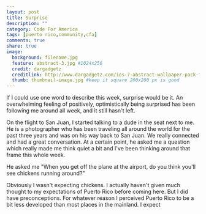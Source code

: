 ```yaml
---
layout: post
title: Surprise
description: ""
category: Code For America
tags: [puerto rico,community,cfa]
comments: true
share: true
image:
  background: filename.jpg
  feature: abstract-3.jpg #1024x256
  credit: dargadgetz
  creditlink: http://www.dargadgetz.com/ios-7-abstract-wallpaper-pack-for-iphone-5-and-ipod-touch-retina/
  thumb: thumbnail-image.jpg #keep it square 200x200 px is good
---
```

If I could use one word to describe this week, surprise would be it.  An overwhelming feeling of positively, optimistically being surprised has been following me around all week, and it still hasn't left.

On the flight to San Juan, I started talking to a dude in the seat next to me.  He is a photographer who has been traveling all around the world for the past three years and was on his way back to San Juan.  We really connected and had a great conversation.  At a certain point, he asked me a question which really made me think quiet a bit and I've been thinking around that frame this whole week.

He asked me "When you get off the plane at the airport, do you think you'll see chickens running around?"

Obviously I wasn't expecting chickens.  I actually haven't given much thought to my expectations of Puerto Rico before coming here.  But I did have preconceptions.  For whatever reason I perceived Puerto Rico to be a bit less developed than most places in the mainland. I expect

